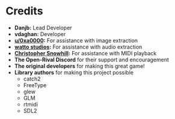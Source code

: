 # Credits

 - **Danjb:** Lead Developer
 - **vdaghan:** Developer
 - **[u/0xa0000](https://www.reddit.com/user/0xa0000):** For assistance with image extraction
 - **[watto studios](http://www.watto.org/game_extractor.html):** For assistance with audio extraction
 - **[Christopher Snowhill](https://kode54.net/):** For assistance with MIDI playback
 - **The Open-Rival Discord** for their support and encouragement
 - **The original developers** for making this great game!
 - **Library authors** for making this project possible
    - catch2
    - FreeType
    - glew
    - GLM
    - rtmidi
    - SDL2
